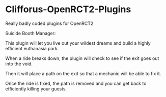 # Clifforus-OpenRCT2-Plugins
Really badly coded plugins for OpenRCT2

Suicide Booth Manager:

  This plugin will let you live out your wildest dreams and build a highly efficient euthanasia park.
  
  When a ride breaks down, the plugin will check to see if the exit goes out into the void.
  
  Then it will place a path on the exit so that a mechanic will be able to fix it.
  
  Once the ride is fixed, the path is removed and you can get back to efficiently killing your guests.
